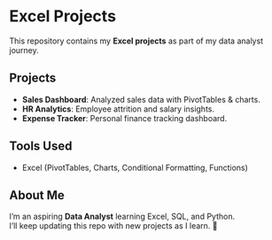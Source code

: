 # Excel Projects  

This repository contains my **Excel projects** as part of my data analyst journey.  

## Projects  
- **Sales Dashboard**: Analyzed sales data with PivotTables & charts.  
- **HR Analytics**: Employee attrition and salary insights.  
- **Expense Tracker**: Personal finance tracking dashboard.  

## Tools Used  
- Excel (PivotTables, Charts, Conditional Formatting, Functions)  

## About Me  
I’m an aspiring **Data Analyst** learning Excel, SQL, and Python.  
I’ll keep updating this repo with new projects as I learn. 🚀  
